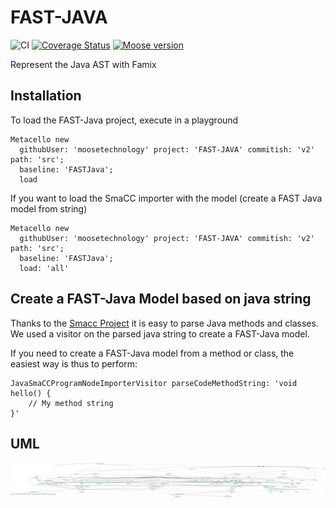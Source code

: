 # FAST-JAVA

![CI](https://github.com/moosetechnology/FAST-Java/workflows/CI/badge.svg)
[![Coverage Status](https://coveralls.io/repos/github/moosetechnology/FAST-JAVA/badge.svg?branch=v3)](https://coveralls.io/github/moosetechnology/FAST-JAVA?branch=v3)
[![Moose version](https://img.shields.io/badge/Moose-10-%23aac9ff.svg)](https://github.com/moosetechnology/Moose)

Represent the Java AST with Famix

## Installation

To load the FAST-Java project, execute in a playground

```st
Metacello new
  githubUser: 'moosetechnology' project: 'FAST-JAVA' commitish: 'v2' path: 'src';
  baseline: 'FASTJava';
  load
```

If you want to load the SmaCC importer with the model (create a FAST Java model from string)

```st
Metacello new
  githubUser: 'moosetechnology' project: 'FAST-JAVA' commitish: 'v2' path: 'src';
  baseline: 'FASTJava';
  load: 'all'
```

## Create a FAST-Java Model based on java string

Thanks to the [Smacc Project](https://github.com/j-brant/SmaCC) it is easy to parse Java methods and classes.
We used a visitor on the parsed java string to create a FAST-Java model.

If you need to create a FAST-Java model from a method or class, the easiest way is thus to perform:

```st
JavaSmaCCProgramNodeImporterVisitor parseCodeMethodString: 'void hello() {
    // My method string
}'
```

## UML

![meta-model image](https://raw.githubusercontent.com/moosetechnology/FAST-JAVA/8ceb4e8d23bda1c57a151879b7fae50cd6fdb290/fast-java.svg)
